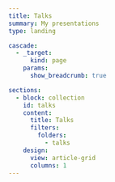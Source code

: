 ```yaml
---
title: Talks
summary: My presentations
type: landing

cascade:
  - _target:
      kind: page
    params:
      show_breadcrumb: true

sections:
  - block: collection
    id: talks
    content:
      title: Talks
      filters:
        folders:
          - talks
    design:
      view: article-grid
      columns: 1
---
```


